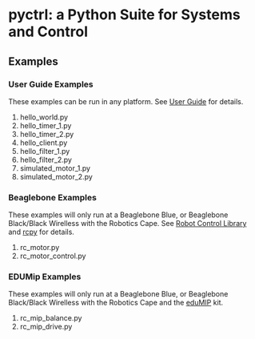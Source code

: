 # pyctrl: a Python Suite for Systems and Control

## Examples

### User Guide Examples

These examples can be run in any platform. See [User
Guide](http://guitar.ucsd.edu/pyctrl/html/user_guide.html) for
details.

1. hello_world.py
5. hello_timer_1.py
6. hello_timer_2.py
2. hello_client.py
3. hello_filter_1.py
4. hello_filter_2.py
5. simulated_motor_1.py
6. simulated_motor_2.py

### Beaglebone Examples

These examples will only run at a Beaglebone Blue, or Beaglebone Black/Black Wirelless with the Robotics Cape. See [Robot Control Library](http://www.strawsondesign.com/docs/librobotcontrol/index.html) and [rcpy](https://github.com/mcdeoliveira/rcpy) for details.

1. rc_motor.py
2. rc_motor_control.py

### EDUMip Examples

These examples will only run at a Beaglebone Blue, or Beaglebone
Black/Black Wirelless with the Robotics Cape and the
[eduMIP](https://www.ucsdrobotics.org/edumip) kit.

1. rc_mip_balance.py
2. rc_mip_drive.py
